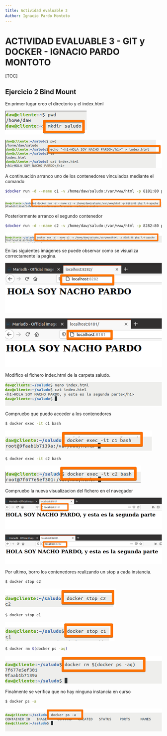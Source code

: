 ```yaml
---
title: Actividad evaluable 3
Author: Ignacio Pardo Montoto
---
```



# ACTIVIDAD EVALUABLE 3 - GIT y DOCKER - IGNACIO PARDO MONTOTO

[TOC]



## Ejercicio 2 Bind Mount

En primer lugar creo el directorio y el index.html

![image-20220408214129136](ACTIVIDAD%20EVALUABLE%203.assets/image-20220408214129136.png)

![image-20220408214213539](ACTIVIDAD%20EVALUABLE%203.assets/image-20220408214213539.png)

A continuación arranco uno de los contenedores vinculados mediante el comando

```bash
$docker run -d --name c1 -v /home/daw/saludo:/var/www/html -p 8181:80 php:7.4-apache
```

![image-20220408214352183](ACTIVIDAD%20EVALUABLE%203.assets/image-20220408214352183.png)

Posteriormente arranco el segundo contenedor

```bash
$docker run -d --name c2 -v /home/daw/saludo:/var/www/html -p 8282:80 php:7.4-apache
```

![image-20220408214417052](ACTIVIDAD%20EVALUABLE%203.assets/image-20220408214417052.png)

En las siguientes imágenes se puede observar como se visualiza correctamente la pagina.

![image-20220408214504677](ACTIVIDAD%20EVALUABLE%203.assets/image-20220408214504677.png)

![image-20220408214535434](ACTIVIDAD%20EVALUABLE%203.assets/image-20220408214535434.png)

Modifico el fichero index.html de la carpeta saludo.

![image-20220408214741403](ACTIVIDAD%20EVALUABLE%203.assets/image-20220408214741403.png)

Compruebo que puedo acceder a los contenedores 

```bash
$ docker exec -it c1 bash
```

![image-20220408214936773](ACTIVIDAD%20EVALUABLE%203.assets/image-20220408214936773.png)

```bash
$ docker exec -it c2 bash
```

![image-20220408215015683](ACTIVIDAD%20EVALUABLE%203.assets/image-20220408215015683.png)

Compruebo la nueva visualizacion del fichero en el navegador

![image-20220408214813980](ACTIVIDAD%20EVALUABLE%203.assets/image-20220408214813980.png)

![image-20220408214845562](ACTIVIDAD%20EVALUABLE%203.assets/image-20220408214845562.png)

Por ultimo, borro los contenedores realizando un stop a cada instancia.

```bash
$ docker stop c2
```

![image-20220408215220861](ACTIVIDAD%20EVALUABLE%203.assets/image-20220408215220861.png)

```bash
$ docker stop c1
```

![image-20220408215245773](ACTIVIDAD%20EVALUABLE%203.assets/image-20220408215245773.png)

```bash
$ docker rm $(docker ps -aq)
```

![image-20220408215309652](ACTIVIDAD%20EVALUABLE%203.assets/image-20220408215309652.png)

Finalmente se verifica que no hay ninguna instancia en curso

```bash
$ docker ps -a
```

![image-20220408215650884](ACTIVIDAD%20EVALUABLE%203.assets/image-20220408215650884.png)






